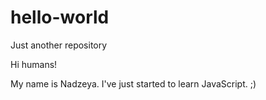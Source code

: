 # hello-world
Just another repository

Hi humans!

My name is Nadzeya. I've just started to learn JavaScript.
;)
